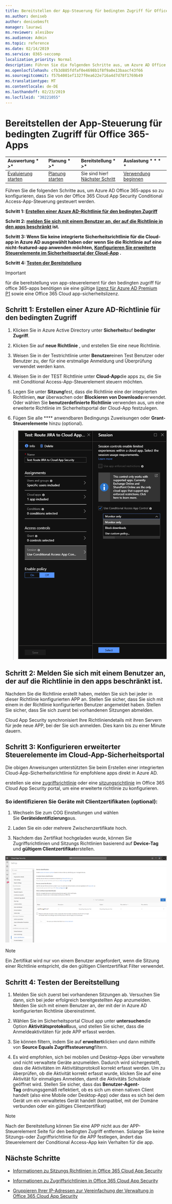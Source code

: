 ```yaml
---
title: Bereitstellen der App-Steuerung für bedingten Zugriff für Office 365-Apps
ms.author: deniseb
author: denisebmsft
manager: laurawi
ms.reviewer: alesibov
ms.audience: Admin
ms.topic: reference
ms.date: 02/14/2019
ms.service: O365-seccomp
localization_priority: Normal
description: Führen Sie die folgenden Schritte aus, um Azure AD Office 365-apps so zu konfigurieren, dass Sie von der Office 365 Cloud App Security Conditional Access-App-Steuerung gesteuert werden.
ms.openlocfilehash: cfb3d885fdfaf0e4698b1f8f9a0e13baacf43f66
ms.sourcegitcommit: f57b4001ef1327f0ea622e716a4d7d78f1769b49
ms.translationtype: MT
ms.contentlocale: de-DE
ms.lasthandoff: 02/23/2019
ms.locfileid: "30221055"
---
```

# <a name="deploy-conditional-access-app-control-for-office-365-apps"></a>Bereitstellen der App-Steuerung für bedingten Zugriff für Office 365-Apps

|Auswertung * *\>**|Planung * *\>**|Bereitstellung * *\>**|Auslastung * * * *|
|:-----|:-----|:-----|:-----|
|[Evaluierung starten](office-365-cas-overview.md) <br/> |[Planung starten](get-ready-for-office-365-cas.md) <br/> |Sie sind hier!  <br/> [Nächster Schritt](ocas-session-policies.md) <br/> |[Verwendung beginnen](utilization-activities-for-ocas.md) <br/> |

Führen Sie die folgenden Schritte aus, um Azure AD Office 365-apps so zu konfigurieren, dass Sie von der Office 365 Cloud App Security Conditional Access-App-Steuerung gesteuert werden.

**Schritt 1: [Erstellen einer Azure AD-Richtlinie für den bedingten Zugriff](#step-1-create-an-azure-ad-conditional-access-test-policy)**

**Schritt 2: [melden Sie sich mit einem Benutzer an, der auf die Richtlinie in den apps beschränkt](#step-2-sign-in-with-a-user-scoped-to-the-policy-in-the-apps) ist.**

**Schritt 3: Wenn Sie keine integrierte Sicherheitsrichtlinie für die Cloud-app in Azure AD ausgewählt haben oder wenn Sie die Richtlinie auf eine nicht-featured-app anwenden möchten, [Konfigurieren Sie erweiterte Steuerelemente im Sicherheitsportal der Cloud-App](#step-3-configure-advanced-controls-in-the-cloud-app-security-portal) .**

**Schritt 4: [Testen der Bereitstellung](#step-4-test-the-deployment)**

> [!IMPORTANT]
> für die bereitstellung von app-steuerelement für den bedingten zugriff für office 365-apps benötigen sie eine gültige [lizenz für Azure AD Premium P1](https://docs.microsoft.com/azure/active-directory/license-users-groups) sowie eine Office 365 Cloud app-sicherheitslizenz.

## <a name="step-1-create-an-azure-ad-conditional-access-test-policy"></a>Schritt 1: Erstellen einer Azure AD-Richtlinie für den bedingten Zugriff 

1. Klicken Sie in Azure Active Directory unter **Sicherheit**auf **bedingter Zugriff**.

2. Klicken Sie auf **neue Richtlinie** , und erstellen Sie eine neue Richtlinie.

3. Weisen Sie in der Testrichtlinie unter **Benutzer**einen Test Benutzer oder Benutzer zu, der für eine erstmalige Anmeldung und Überprüfung verwendet werden kann.

4. Weisen Sie in der TEST Richtlinie unter **Cloud-App**die apps zu, die Sie mit Conditional Access-App-Steuerelement steuern möchten.

5. Legen Sie unter **Sitzung**fest, dass die Richtlinie eine der integrierten Richtlinien, **nur** überwachen oder **Blockieren von Downloads**verwendet. Oder wählen Sie **benutzerdefinierte Richtlinie** verwenden aus, um eine erweiterte Richtlinie im Sicherheitsportal der Cloud-App festzulegen.

6. Fügen Sie alle **** anwendbaren Bedingungs Zuweisungen oder **Grant-Steuerelemente** hinzu (optional).

> ![Bedingter Zugriff durch Azure AD](media/image1.png)

## <a name="step-2-sign-in-with-a-user-scoped-to-the-policy-in-the-apps"></a>Schritt 2: Melden Sie sich mit einem Benutzer an, der auf die Richtlinie in den apps beschränkt ist. 

Nachdem Sie die Richtlinie erstellt haben, melden Sie sich bei jeder in dieser Richtlinie konfigurierten APP an. Stellen Sie sicher, dass Sie sich mit einem in der Richtlinie konfigurierten Benutzer angemeldet haben. Stellen Sie sicher, dass Sie sich zuerst bei vorhandenen Sitzungen abmelden.

Cloud App Security synchronisiert Ihre Richtliniendetails mit ihren Servern für jede neue APP, bei der Sie sich anmelden. Dies kann bis zu einer Minute dauern.

## <a name="step-3-configure-advanced-controls-in-the-cloud-app-security-portal"></a>Schritt 3: Konfigurieren erweiterter Steuerelemente im Cloud-App-Sicherheitsportal 

Die obigen Anweisungen unterstützten Sie beim Erstellen einer integrierten Cloud-App-Sicherheitsrichtlinie für empfohlene apps direkt in Azure AD.

erstellen sie eine [zugriffsrichtlinie](ocas-access-policies.md) oder eine [sitzungsrichtlinie](ocas-session-policies.md) im Office 365 Cloud App Security portal, um eine erweiterte richtlinie zu konfigurieren.

### <a name="to-identify-devices-using-client-certificates-this-is-optional"></a>So identifizieren Sie Geräte mit Clientzertifikaten (optional):

1. Wechseln Sie zum COG Einstellungen und wählen Sie **Geräteidentifizierung**aus.

2. Laden Sie ein oder mehrere Zwischenzertifikate hoch.

3. Nachdem das Zertifikat hochgeladen wurde, können Sie Zugriffsrichtlinien und Sitzungs Richtlinien basierend auf **Device-Tag** und **gültigem Clientzertifikat**erstellen.

![App-Steuerelement-ID für bedingten Zugriff](media/image2.png)

> [!NOTE]
> Ein Zertifikat wird nur von einem Benutzer angefordert, wenn die Sitzung einer Richtlinie entspricht, die den gültigen Clientzertifikat Filter verwendet.
> 
## <a name="step-4-test-the-deployment"></a>Schritt 4: Testen der Bereitstellung 

1. Melden Sie sich zuerst bei vorhandenen Sitzungen ab. Versuchen Sie dann, sich bei jeder erfolgreich bereitgestellten App anzumelden. Melden Sie sich mit einem Benutzer an, der mit der in Azure AD konfigurierten Richtlinie übereinstimmt.

2. Wählen Sie im Sicherheitsportal Cloud app unter **untersuchen**die Option **Aktivitätsprotokoll**aus, und stellen Sie sicher, dass die Anmeldeaktivitäten für jede APP erfasst werden.

3. Sie können filtern, indem Sie auf **erweitert**klicken und dann mithilfe von **Source Equals Zugriffssteuerung**filtern.

4. Es wird empfohlen, sich bei mobilen und Desktop-Apps über verwaltete und nicht verwaltete Geräte anzumelden. Dadurch wird sichergestellt, dass die Aktivitäten im Aktivitätsprotokoll korrekt erfasst werden. Um zu überprüfen, ob die Aktivität korrekt erfasst wurde, klicken Sie auf eine Aktivität für einmaliges Anmelden, damit die Aktivitäts Schublade geöffnet wird. Stellen Sie sicher, dass das **Benutzer-Agent-Tag** ordnungsgemäß reflektiert, ob es sich um einen nativen Client handelt (also eine Mobile oder Desktop-App) oder dass es sich bei dem Gerät um ein verwaltetes Gerät handelt (kompatibel, mit der Domäne verbunden oder ein gültiges Clientzertifikat)

> [!NOTE]
> Nach der Bereitstellung können Sie eine APP nicht aus der APP-Steuerelement Seite für den bedingten Zugriff entfernen. Solange Sie keine Sitzungs-oder Zugriffsrichtlinie für die APP festlegen, ändert das Steuerelement der Conditional Access-App kein Verhalten für die app.

## <a name="next-steps"></a>Nächste Schritte

- [Informationen zu Sitzungs Richtlinien in Office 365 Cloud App Security](ocas-session-policies.md)

- [Informationen zu Zugriffsrichtlinien in Office 365 Cloud App Security](ocas-access-policies.md) 

- [Gruppieren Ihrer IP-Adressen zur Vereinfachung der Verwaltung in Office 365 Cloud App Security](group-your-ip-addresses-in-ocas.md)